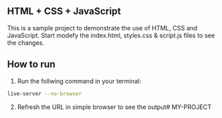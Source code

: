 ## HTML + CSS + JavaScript

This is a sample project to demonstrate the use of HTML, CSS and JavaScript. Start modefy the index.html, styles.css & script.js files to see the changes.

## How to run

1. Run the follwing command in your terminal:
```bash
live-server --no-browser
```

2. Refresh the URL in simple browser to see the output# MY-PROJECT

